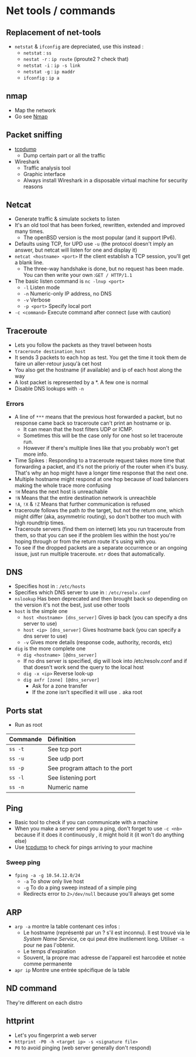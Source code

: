 # Net tools / commands

## Replacement of net-tools

* `netstat` & `ifconfig` are depreciated, use this instead :
  * `netstat` : `ss`
  * `nestat -r` : `ip route` \(iproute2 ? check that\)
  * `netstat -i` : `ip -s link`
  * `netstat -g` : `ip maddr`
  * `ifconfig` : `ip a`

## nmap

* Map the network
* Go see [Nmap](https://zcugni.gitbook.io/notes/tools/nmap)

## Packet sniffing

* [tcpdump](https://zcugni.gitbook.io/notes/tools/linux-bash-command/tcpdump)
  * Dump certain part or all the traffic
* Wireshark
  * Traffic analysis tool
  * Graphic interface
  * Always install Wireshark in a disposable virtual machine for security reasons

## Netcat

* Generate traffic & simulate sockets to listen
* It's an old tool that has been forked, rewritten, extended and improved many times.
  * The openBSD version is the most popular \(and it support IPv6\).
* Defaults using TCP, for UPD use `-u` \(the protocol doesn't imply an answer, but netcat will listen for one and display it\)
* `netcat <hostname> <port>` If the client establish a TCP session, you'll get a blank line.
  * The three-way handshake is done, but no request has been made. You can then write your own :`GET / HTTP/1.1`
* The basic listen command is `nc -lnvp <port>`
  * `-l` Listen mode
  * `-n` Numeric-only IP address, no DNS
  * `-v` Verbose
  * `-p <port>` Specify local port
* `-c <command>` Execute command after connect \(use with caution\)

## Traceroute

* Lets you follow the packets as they travel between hosts
* `traceroute destination_host`
* It sends 3 packets to each hop as test. You get the time it took them de faire un aller-retour jusqu'à cet host
* You also get the hostname \(if available\) and ip of each host along the way
* A lost packet is represented by a \*. A few one is normal
* Disable DNS lookups with `-n`

### Errors

* A line of `***` means that the previous host forwarded a packet, but no response came back so traceroute can't print an hostname or ip.
  * It can mean that the host filters UDP or ICMP.
  * Sometimes this will be the case only for one host so let traceroute run.
  * However if there's multiple lines like that you probably won't get more info.
* Time Spikes : Responding to a traceroute request takes more time that forwarding a packet, and it's not the prioriy of the router when it's busy. That's why an hop might have a longer time response that the next one.
* Multiple hostname might respond at one hop because of load balancers making the whole trace more confusing
* `!H` Means the next host is unreachable
* `!N` Means that the entire destination network is unreachble
* `!A`, `!X` & `!Z` Means that further communication is refused
* traceroute follows the path _to_ the target, but not the return one, which might differ \(aka, asymmetric routing\), so don't bother too much with high roundtrip times.
* Traceroute servers \(find them on internet\) lets you run traceroute from them, so that you can see if the problem lies within the host you're hoping through or from the return route it's using with you.
* To see if the dropped packets are a separate occurrence or an ongoing issue, just run multiple traceroute. `mtr` does that automatically.

## DNS

* Specifies host in : `/etc/hosts`
* Specifies which DNS server to use in : `/etc/resolv.conf`
* `nslookup` Has been deprecated and then brought back so depending on the version it's not the best, just use other tools
* `host` is the simple one 
  * `host <hostname> [dns_server]` Gives ip back \(you can specify a dns server to use\)
  * `host <ip> [dns_server]` Gives hostname back \(you can specify a dns server to use\)
  * `-v` Gives more details \(response code, authority, records, etc\)
* `dig` is the more complete one
  * `dig <hostname> [@dns_server]`
  * If no dns server is specified, dig will look into /etc/resolv.conf and if that doesn't work send the query to the local host
  *  `dig -x <ip>` Reverse look-up
  * `dig axfr [zone] [@dns_server]`
    * Ask for a zone transfer
    * If the zone isn't specified it will use `.` aka root

## Ports stat

* Run as root

| Commande | Définition |
| :--- | :--- |
| `ss -t` | See tcp port |
| `ss -u` | See udp port |
| `ss -p` | See program attach to the port |
| `ss -l` | See listening port |
| `ss -n` | Numeric name |

## Ping

* Basic tool to check if you can communicate with a machine
* When you make a server send you a ping, don't forget to use `-c <nb>` because if it does it continuously , it might hold it \(it won't do anything else\)
* Use [tcpdump](https://zcugni.gitbook.io/notes/tools/linux-bash-command/net-tools-commands/tcpdump) to check for pings arriving to your machine

### Sweep ping

* `fping -a -g 10.54.12.0/24`
  * `-a` To show only live host
  * `-g` To do a ping sweep instead of a simple ping 
  * Redirects error to `2>/dev/null` because you'll always get some

## ARP

* `arp -a` montre la table contenant ces infos :
  * Le hostname \(représenté par un ? s'il est inconnu\). Il est trouvé via le _System Name Service_, ce qui peut être inutilement long. Utiliser `-n` pour ne pas l'obtenir.
  * Le temps d'expiration
  * Souvent, la propre mac adresse de l'appareil est harcodée et notée comme permanente
* `apr ip` Montre une entrée spécifique de la table

## ND command

They're different on each distro

## httprint

* Let's you fingerprint a web server
* `httprint -P0 -h <target ip> -s <signature file>`
* `P0` to avoid pinging \(web server generally don't respond\)

